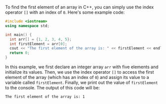 To find the first element of an array in C++, you can simply use the index operator `[]` with an index of `0`. Here's some example code:

```c++
#include <iostream>
using namespace std;

int main() {
  int arr[] = {1, 2, 3, 4, 5};
  int firstElement = arr[0];
  cout << "The first element of the array is: " << firstElement << endl;
  return 0;
}
```

In this example, we first declare an integer array `arr` with five elements and initialize its values. Then, we use the index operator `[]` to access the first element of the array (which has an index of `0`) and assign its value to a variable called `firstElement`. Finally, we print out the value of `firstElement` to the console. The output of this code will be:

```
The first element of the array is: 1
```